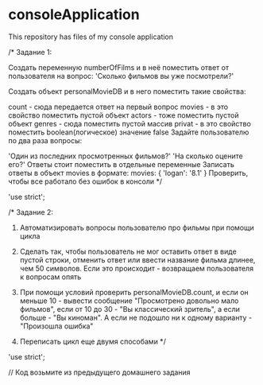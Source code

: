 # consoleApplication

This repository has files of my console application

/* Задание 1:

Создать переменную numberOfFilms и в неё поместить ответ от пользователя на вопрос: 'Сколько фильмов вы уже посмотрели?'

Создать объект personalMovieDB и в него поместить такие свойства:

count - сюда передается ответ на первый вопрос
movies - в это свойство поместить пустой объект
actors - тоже поместить пустой объект
genres - сюда поместить пустой массив
privat - в это свойство поместить boolean(логическое) значение false
Задайте пользователю по два раза вопросы:

'Один из последних просмотренных фильмов?'
'На сколько оцените его?' Ответы стоит поместить в отдельные переменные Записать ответы в объект movies в формате: movies: { 'logan': '8.1' }
Проверить, чтобы все работало без ошибок в консоли */

'use strict';

/* Задание 2:

1. Автоматизировать вопросы пользователю про фильмы при помощи цикла

2. Сделать так, чтобы пользователь не мог оставить ответ в виде пустой строки,
   отменить ответ или ввести название фильма длинее, чем 50 символов. Если это происходит -
   возвращаем пользователя к вопросам опять

3. При помощи условий проверить personalMovieDB.count, и если он меньше 10 - вывести сообщение
   "Просмотрено довольно мало фильмов", если от 10 до 30 - "Вы классический зритель", а если больше -
   "Вы киноман". А если не подошло ни к одному варианту - "Произошла ошибка"

4. Переписать цикл еще двумя способами */

'use strict';

// Код возьмите из предыдущего домашнего задания
